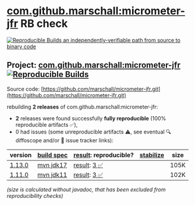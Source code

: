 [com.github.marschall:micrometer-jfr](https://central.sonatype.com/artifact/com.github.marschall/micrometer-jfr/versions) RB check
=======

[![Reproducible Builds](https://reproducible-builds.org/images/logos/rb.svg) an independently-verifiable path from source to binary code](https://reproducible-builds.org/)

## Project: [com.github.marschall:micrometer-jfr](https://central.sonatype.com/artifact/com.github.marschall/micrometer-jfr/versions) [![Reproducible Builds](https://img.shields.io/endpoint?url=https://raw.githubusercontent.com/jvm-repo-rebuild/reproducible-central/master/content/com/github/marschall/micrometer-jfr/badge.json)](https://github.com/jvm-repo-rebuild/reproducible-central/blob/master/content/com/github/marschall/micrometer-jfr/README.md)

Source code: [https://github.com/marschall/micrometer-jfr.git](https://github.com/marschall/micrometer-jfr.git)

rebuilding **2 releases** of com.github.marschall:micrometer-jfr:
- **2** releases were found successfully **fully reproducible** (100% reproducible artifacts :white_check_mark:),
- 0 had issues (some unreproducible artifacts :warning:, see eventual :mag: diffoscope and/or :memo: issue tracker links):

| version | [build spec](/BUILDSPEC.md) | [result](https://reproducible-builds.org/docs/jvm/): reproducible? | [stabilize](https://github.com/google/oss-rebuild/blob/main/cmd/stabilize/README.md) | size |
| -- | --------- | ------ | ------ | -- |
| [1.13.0](https://central.sonatype.com/artifact/com.github.marschall/micrometer-jfr/1.13.0/pom) | [mvn jdk17](micrometer-jfr-1.13.0.buildspec) | [result](micrometer-jfr-1.13.0.buildinfo): [3 :white_check_mark: ](micrometer-jfr-1.13.0.buildcompare) | | 105K |
| [1.11.0](https://central.sonatype.com/artifact/com.github.marschall/micrometer-jfr/1.11.0/pom) | [mvn jdk11](micrometer-jfr-1.11.0.buildspec) | [result](micrometer-jfr-1.11.0.buildinfo): [3 :white_check_mark: ](micrometer-jfr-1.11.0.buildcompare) | | 102K |

<i>(size is calculated without javadoc, that has been excluded from reproducibility checks)</i>
